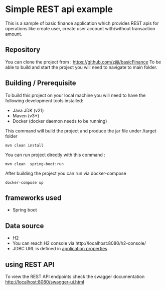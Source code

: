 # Simple REST api example

This is a sample of basic finance application which provides REST apis for operations like create user, create user
account with/without transaction amount.
## Repository 
You can clone the project from : 
https://github.com/zjiji/basicFinance
To be able to build and start the project you will need to navigate to main folder.

## Building / Prerequisite
To build this project on your local machine you will need to have the following development tools installed: 

- Java JDK (v21)
- Maven (v3+)
- Docker (docker daemon needs to be running)

This command will build the project and produce the jar file under /target folder
```shell script
mvn clean install
```
You can run project directly with this command : 
```shell script
mvn clean  spring-boot:run
```
After building the project you can run via  docker-compose
```shell script
docker-compose up
```

## frameworks used

- Spring boot

## Data source

- H2
- You can reach H2 console via  http://localhost:8080/h2-console/
- JDBC URL is defined in [application properties](src/main/resources/application.properties)


## using REST API

To view the REST API endpoints check the swagger
documentation [http://localhost:8080/swagger-ui.html](http://localhost:8080/swagger-ui.html)

